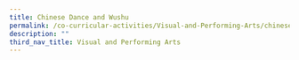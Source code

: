 ```yaml
---
title: Chinese Dance and Wushu
permalink: /co-curricular-activities/Visual-and-Performing-Arts/chinese-dance-and-wushu/
description: ""
third_nav_title: Visual and Performing Arts
---
```

